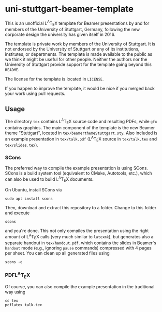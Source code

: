 # uni-stuttgart-beamer-template

This is an unofficial L<sup>A</sup>T<sub>E</sub>X template for Beamer
presentations by and for members of the University of Stuttgart,
Germany, following the new corporate design the university has given
itself in 2016.

The template is private work by members of the University of Stuttgart.
It is not endorsed by the University of Stuttgart or any of its
institutions, institutes, or departments.
The template is made available to the public as we think it might
be useful for other people.
Neither the authors nor the University of Stuttgart provide support
for the template going beyond this `README`.

The license for the template is located in `LICENSE`.

If you happen to improve the template, it would be nice if you merged
back your work using pull requests.

## Usage

The directory `tex` contains L<sup>A</sup>T<sub>E</sub>X source code
and resulting PDFs, while `gfx` contains graphics.
The main component of the template is the new Beamer theme "Stuttgart",
located in `tex/beamerthemeStuttgart.sty`.
Also included is an example presentation in `tex/talk.pdf`
(L<sup>A</sup>T<sub>E</sub>X source in
`tex/talk.tex` and `tex/slides.tex`).

### SCons

The preferred way to compile the example presentation is using SCons.
SCons is a build system tool (equivalent to CMake, Autotools, etc.),
which can also be used to build L<sup>A</sup>T<sub>E</sub>X
documents.

On Ubuntu, install SCons via
```
sudo apt install scons
```
Then, download and extract this repository to a folder.
Change to this folder and execute
```
scons
```
and you're done.
This not only compiles the presentation using the right amount of
L<sup>A</sup>T<sub>E</sub>X calls (very much similar to `latexmk`),
but generates also a separate handout in `tex/handout.pdf`,
which contains the slides in Beamer's `handout` mode
(e.g., ignoring `pause` commands) compressed with 4 pages per sheet.
You can clean up all generated files using
```
scons -c
```

### PDFL<sup>A</sup>T<sub>E</sub>X

Of course, you can also compile the example presentation in the
traditional way using
```
cd tex
pdflatex talk.tex
```
